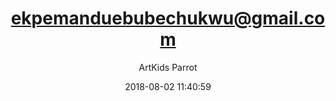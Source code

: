 ---
index: 4753
title: "ekpemanduebubechukwu@gmail.com"
subtitle: ""
author: "ArtKids Parrot"
date: "2018-08-02 11:40:59"
excerpt: ""
content: "ekpemanduebubechukwu@gmail.com
Ekpemandu Ebubechukwu Promise"
status: "published"
comment_status: "closed"
modified: "2018-08-02 11:40:59"
type: "flamingo_contact"
comment_count: 0
tags: []
---